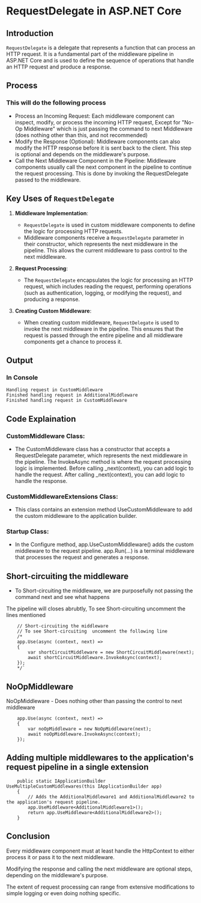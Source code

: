 # RequestDelegate in ASP.NET Core

## Introduction
`RequestDelegate` is a delegate that represents a function that can process an HTTP request. It is a fundamental part of the middleware pipeline in ASP.NET Core and is used to define the sequence of operations that handle an HTTP request and produce a response.

## Process

### This will do the following process

- Process an Incoming Request: Each middleware component can inspect, modify, or process the incoming HTTP request, Except for "No-Op Middleware" which is just passing the command to next Middleware (does nothing other than this, and not recommended)
- Modify the Response (Optional): Middleware components can also modify the HTTP response before it is sent back to the client. This step is optional and depends on the middleware's purpose.
- Call the Next Middleware Component in the Pipeline: Middleware components usually call the next component in the pipeline to continue the request processing. This is done by invoking the RequestDelegate passed to the middleware.

## Key Uses of `RequestDelegate`

1. **Middleware Implementation**:
   - `RequestDelegate` is used in custom middleware components to define the logic for processing HTTP requests.
   - Middleware components receive a `RequestDelegate` parameter in their constructor, which represents the next middleware in the pipeline. This allows the current middleware to pass control to the next middleware.

2. **Request Processing**:
   - The `RequestDelegate` encapsulates the logic for processing an HTTP request, which includes reading the request, performing operations (such as authentication, logging, or modifying the request), and producing a response.

3. **Creating Custom Middleware**:
   - When creating custom middleware, `RequestDelegate` is used to invoke the next middleware in the pipeline. This ensures that the request is passed through the entire pipeline and all middleware components get a chance to process it.

## Output

### In Console

```
Handling request in CustomMiddleware
Finished handling request in AdditionalMiddleware
Finished handling request in CustomMiddleware
```

## Code Explaination

### CustomMiddleware Class:

- The CustomMiddleware class has a constructor that accepts a RequestDelegate parameter, which represents the next middleware in the pipeline.
The InvokeAsync method is where the request processing logic is implemented. Before calling _next(context), you can add logic to handle the request. After calling _next(context), you can add logic to handle the response.

### CustomMiddlewareExtensions Class:

- This class contains an extension method UseCustomMiddleware to add the custom middleware to the application builder.

### Startup Class:

- In the Configure method, app.UseCustomMiddleware() adds the custom middleware to the request pipeline.
app.Run(...) is a terminal middleware that processes the request and generates a response.

## Short-circuiting the middleware

- To Short-circuiting the middleware, we are purposefully not passing the command next and see what happens

The pipeline will closes abrubtly, To see Short-circuiting  uncomment the lines mentioned

```
    // Short-circuiting the middleware
    // To see Short-circuiting  uncomment the following line
    /*
    app.Use(async (context, next) =>
    {
        var shortCircuitMiddleware = new ShortCircuitMiddleware(next);
        await shortCircuitMiddleware.InvokeAsync(context);
    });
    */`
```

## NoOpMiddleware

NoOpMiddleware - Does nothing other than passing the control to next middleware

```
    app.Use(async (context, next) =>
    {
        var noOpMiddleware = new NoOpMiddleware(next);
        await noOpMiddleware.InvokeAsync(context);
    });
```


## Adding multiple middlewares to the application's request pipeline in a single extension

```
    public static IApplicationBuilder UseMultipleCustomMiddlewares(this IApplicationBuilder app)
    {
        // Adds the AdditionalMiddleware1 and AdditionalMiddleware2 to the application's request pipeline.
        app.UseMiddleware<AdditionalMiddleware1>();
        return app.UseMiddleware<AdditionalMiddleware2>();
    }
```

## Conclusion

Every middleware component must at least handle the HttpContext to either process it or pass it to the next middleware.

Modifying the response and calling the next middleware are optional steps, depending on the middleware's purpose.

The extent of request processing can range from extensive modifications to simple logging or even doing nothing specific.